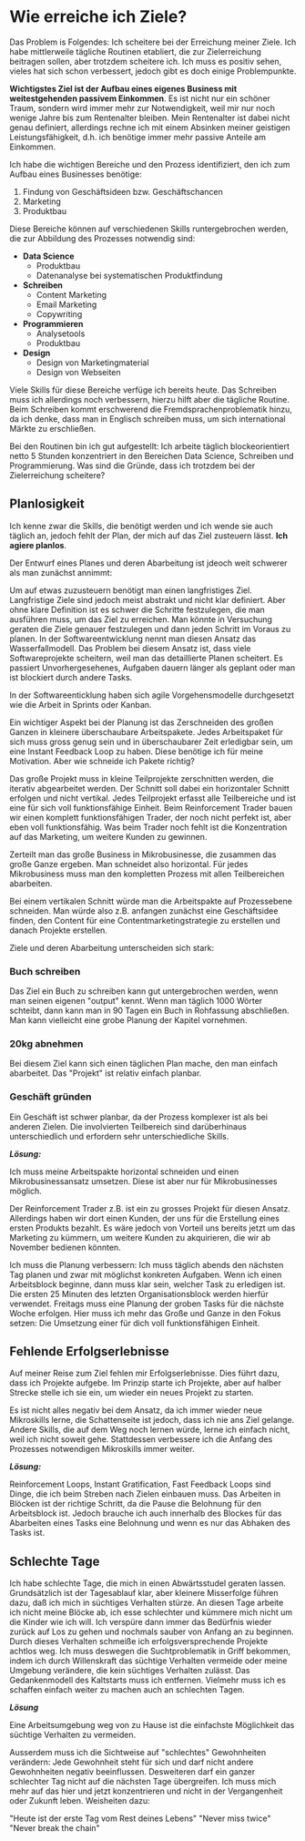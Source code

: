 # Wie erreiche ich Ziele?

Das Problem is Folgendes: Ich scheitere bei der Erreichung meiner Ziele. Ich habe mittlerweile tägliche Routinen etabliert, die zur Zielerreichung beitragen sollen, aber trotzdem
scheitere ich. Ich muss es positiv sehen, vieles hat sich schon verbessert, jedoch gibt es doch einige Problempunkte.

__Wichtigstes Ziel ist der Aufbau eines eigenes Business mit weitestgehenden passivem Einkommen__. Es ist nicht nur ein schöner Traum, sondern wird immer mehr zur Notwendigkeit, weil
mir nur noch wenige Jahre bis zum Rentenalter bleiben. Mein Rentenalter ist dabei nicht genau definiert, allerdings
rechne ich mit einem Absinken meiner geistigen Leistungsfähigkeit, d.h. ich benötige immer mehr passive
Anteile am Einkommen.

Ich habe die wichtigen Bereiche und den Prozess identifiziert, den ich zum Aufbau eines Businesses benötige:

1. Findung von Geschäftsideen bzw. Geschäftschancen
2. Marketing
3. Produktbau

Diese Bereiche können auf verschiedenen Skills runtergebrochen werden, die zur Abbildung des Prozesses notwendig sind:

- __Data Science__
  - Produktbau
  - Datenanalyse bei systematischen Produktfindung
- __Schreiben__
  - Content Marketing
  - Email Marketing
  - Copywriting
- __Programmieren__
  - Analysetools
  - Produktbau
- __Design__
  - Design von Marketingmaterial
  - Design von Webseiten

Viele Skills für diese Bereiche verfüge ich bereits heute. Das Schreiben muss ich allerdings noch verbessern, hierzu hilft aber die tägliche Routine. Beim Schreiben kommt erschwerend die Fremdsprachenproblematik hinzu, da ich denke, dass man in Englisch schreiben muss, um sich international Märkte zu erschließen.

Bei den Routinen bin ich gut aufgestellt: Ich arbeite täglich blockeorientiert netto 5 Stunden konzentriert in den Bereichen Data Science, Schreiben und Programmierung. Was sind die Gründe, dass ich trotzdem bei der Zielerreichung scheitere?

## Planlosigkeit

Ich kenne zwar die Skills, die benötigt werden und ich wende sie auch täglich an, jedoch fehlt der Plan, der mich auf das Ziel zusteuern lässt. __Ich agiere planlos__.

Der Entwurf eines Planes und deren Abarbeitung ist jdeoch weit schwerer als man zunächst annimmt:

Um auf etwas zuzusteuern benötigt man einen langfristiges Ziel. Langfristige Ziele sind jedoch meist abstrakt und nicht klar definiert. Aber ohne klare Definition ist es schwer die Schritte festzulegen, die man ausführen muss, um das Ziel zu erreichen.  Man könnte in Versuchung geraten die Ziele genauer festzulegen und dann jeden Schritt im Voraus zu planen.
In der Softwareentwicklung nennt man diesen Ansatz das Wasserfallmodell. Das Problem bei diesem Ansatz ist, dass viele Softwareprojekte scheitern, weil man das detaillierte Planen scheitert. Es passiert Unvorhergesehenes, Aufgaben dauern länger als geplant oder man ist blockiert durch andere Tasks.

In der Softwareenticklung haben sich agile Vorgehensmodelle durchgesetzt wie die Arbeit in Sprints oder Kanban.

Ein wichtiger Aspekt bei der Planung ist das Zerschneiden des großen Ganzen in kleinere überschaubare Arbeitspakete. Jedes Arbeitspaket für sich muss gross genug sein und in überschaubarer Zeit erledigbar sein, um eine Instant Feedback Loop zu haben. Diese benötige ich für meine Motivation. Aber wie schneide ich Pakete richtig?

Das große Projekt muss in kleine Teilprojekte zerschnitten werden, die iterativ abgearbeitet werden. Der Schnitt soll dabei ein horizontaler Schnitt erfolgen und nicht vertikal. Jedes Teilprojekt erfasst alle Teilbereiche und ist eine für sich voll funktionsfähige Einheit. Beim Reinforcement Trader bauen wir einen komplett funktionsfähigen Trader, der noch nicht perfekt ist, aber eben voll funktionsfähig. Was beim Trader noch fehlt ist die Konzentration auf das Marketing, um weitere Kunden zu gewinnen.

Zerteilt man das große Business in Mikrobusinesse, die zusammen das große Ganze ergeben. Man schneidet also horizontal. Für jedes Mikrobusiness muss man den kompletten Prozess mit allen Teilbereichen abarbeiten.

Bei einem vertikalen Schnitt würde man die Arbeitspakte auf Prozessebene schneiden. Man würde also z.B. anfangen zunächst eine Geschäftsidee finden, den Content für eine Contentmarketingstrategie zu erstellen und danach Projekte erstellen.

Ziele und deren Abarbeitung unterscheiden sich stark:

### Buch schreiben

Das Ziel ein Buch zu schreiben kann gut untergebrochen werden, wenn man seinen eigenen "output" kennt. Wenn man täglich 1000 Wörter schteibt, dann kann man in 90 Tagen ein Buch in Rohfassung abschließen. Man kann vielleicht eine grobe Planung der Kapitel vornehmen.

### 20kg abnehmen

Bei diesem Ziel kann sich einen täglichen Plan mache, den man einfach abarbeitet. Das "Projekt" ist relativ einfach planbar.

### Geschäft gründen

Ein Geschäft ist schwer planbar, da der Prozess komplexer ist als bei anderen Zielen. Die involvierten Teilbereich sind darüberhinaus unterschiedlich und erfordern sehr unterschiedliche Skills.

___Lösung:___

Ich muss meine Arbeitspakte horizontal schneiden und einen Mikrobusinessansatz umsetzen. Diese ist aber nur für Mikrobusinesses möglich.

Der Reinforcement Trader z.B. ist ein zu grosses Projekt für diesen Ansatz. Allerdings haben wir dort einen Kunden, der uns für die Erstellung eines ersten Produkts bezahlt. Es wäre jedoch von Vorteil uns bereits jetzt um das Marketing zu kümmern, um weitere Kunden zu akquirieren, die wir ab November bedienen könnten.

Ich muss die Planung verbessern: Ich muss täglich abends den nächsten Tag planen und zwar mit möglichst konkreten Aufgaben. Wenn ich einen Arbeitsblock beginne, dann muss klar sein, welcher Task zu erledigen ist.
Die ersten 25 Minuten des letzten Organisationsblock werden hierfür verwendet. Freitags muss eine Planung der groben Tasks für die nächste Woche erfolgen. Hier muss ich mehr das Große und Ganze in den Fokus setzen: Die Umsetzung einer für dich voll funktionsfähigen Einheit.

## Fehlende Erfolgserlebnisse

Auf meiner Reise zum Ziel fehlen mir Erfolgserlebnisse. Dies führt dazu, dass ich Projekte aufgebe. Im Prinzip starte ich Projekte, aber auf halber Strecke stelle ich sie ein, um wieder ein neues Projekt zu starten.

Es ist nicht alles negativ bei dem Ansatz, da ich immer wieder neue Mikroskills lerne, die Schattenseite ist jedoch, dass ich nie ans Ziel gelange. Andere Skills, die auf dem Weg noch lernen würde, lerne ich einfach nicht, weil ich nicht soweit gehe. Stattdessen verbessere ich die Anfang des Prozesses notwendigen Mikroskills immer weiter.

___Lösung:___

Reinforcement Loops, Instant Gratification, Fast Feedback Loops sind Dinge, die ich beim Streben nach Zielen einbauen muss. Das Arbeiten in Blöcken ist der richtige Schritt, da die Pause die Belohnung für den Arbeitsblock ist. Jedoch brauche ich auch innerhalb des Blockes für das Abarbeiten eines Tasks eine Belohnung und wenn es nur das Abhaken des Tasks ist.

## Schlechte Tage

Ich habe schlechte Tage, die mich in einen Abwärtsstudel geraten lassen. Grundsätzlich ist der Tagesablauf klar, aber kleinere Misserfolge führen dazu, daß ich mich in süchtiges Verhalten stürze. An diesen Tage arbeite ich nicht meine Blöcke ab, ich esse schlechter und kümmere mich nicht um die Kinder wie ich will. Ich verspüre dann immer das Bedürfnis wieder zurück auf Los zu gehen und nochmals sauber von Anfang an zu beginnen. Durch dieses Verhalten schmeiße ich erfolgsversprechende Projekte achtlos weg. Ich muss deswegen die Suchtproblematik in Griff bekommen, indem ich durch Willenskraft das süchtige Verhalten vermeide oder meine Umgebung verändere, die kein süchtiges Verhalten zulässt. Das Gedankenmodell des Kaltstarts muss ich entfernen.
Vielmehr muss ich es schaffen einfach weiter zu machen auch an schlechten Tagen.

___Lösung___

Eine Arbeitsumgebung weg von zu Hause ist die einfachste Möglichkeit das süchtige Verhalten zu vermeiden.

Ausserdem muss ich die Sichtweise auf "schlechtes" Gewohnheiten verändern: Jede Gewohnheit steht für sich und darf nicht andere Gewohnheiten negativ beeinflussen. Desweiteren darf ein ganzer schlechter Tag nicht auf die nächsten Tage übergreifen. Ich muss mich mehr auf das hier und jetzt konzentrieren und nicht in der Vergangenheit oder Zukunft leben. Weisheiten dazu:

"Heute ist der erste Tag vom Rest deines Lebens"
"Never miss twice"
"Never break the chain"
